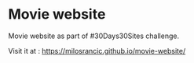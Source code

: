 # Movie website
Movie website as part of #30Days30Sites challenge.

Visit it at : https://milosrancic.github.io/movie-website/
